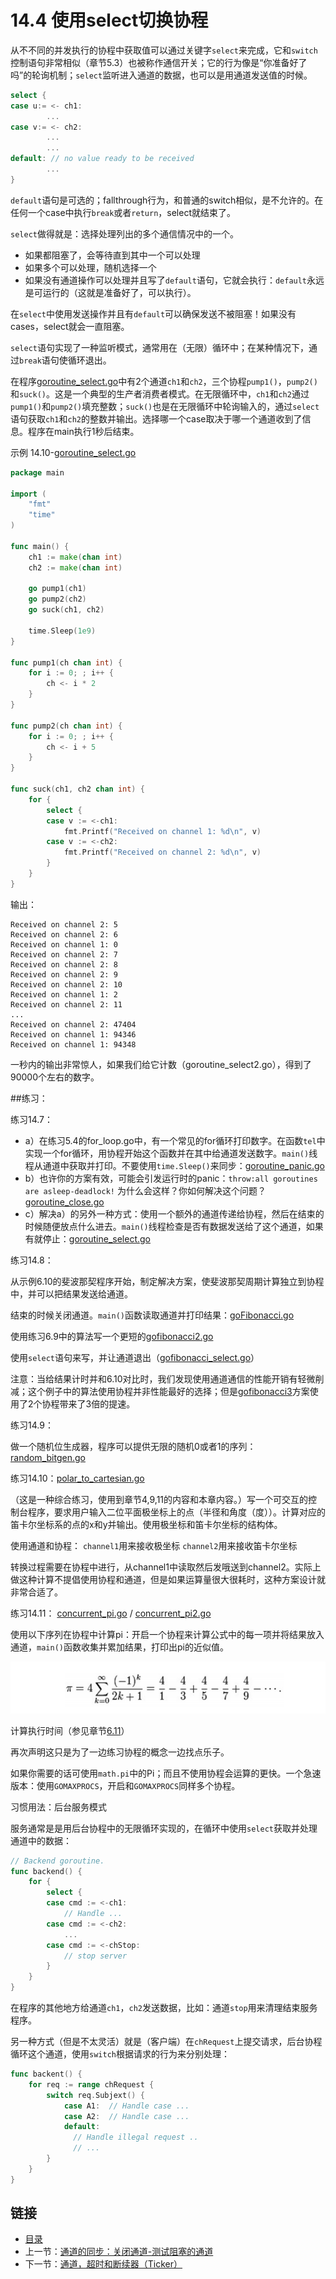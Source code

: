 # 14.4 使用select切换协程

从不不同的并发执行的协程中获取值可以通过关键字`select`来完成，它和`switch`控制语句非常相似（章节5.3）也被称作通信开关；它的行为像是“你准备好了吗”的轮询机制；`select`监听进入通道的数据，也可以是用通道发送值的时候。
```go
select {
case u:= <- ch1:
        ...
case v:= <- ch2:
        ...
        ...
default: // no value ready to be received
        ...
}
```
`default`语句是可选的；fallthrough行为，和普通的switch相似，是不允许的。在任何一个case中执行`break`或者`return`，select就结束了。

`select`做得就是：选择处理列出的多个通信情况中的一个。
* 如果都阻塞了，会等待直到其中一个可以处理
* 如果多个可以处理，随机选择一个
* 如果没有通道操作可以处理并且写了`default`语句，它就会执行：`default`永远是可运行的（这就是准备好了，可以执行）。

在`select`中使用发送操作并且有`default`可以确保发送不被阻塞！如果没有cases，select就会一直阻塞。

`select`语句实现了一种监听模式，通常用在（无限）循环中；在某种情况下，通过`break`语句使循环退出。

在程序[goroutine_select.go](examples/chapter_14/goroutine_select.go)中有2个通道`ch1`和`ch2`，三个协程`pump1()`，`pump2()`和`suck()`。这是一个典型的生产者消费者模式。在无限循环中，`ch1`和`ch2`通过`pump1()`和`pump2()`填充整数；`suck()`也是在无限循环中轮询输入的，通过`select`语句获取`ch1`和`ch2`的整数并输出。选择哪一个case取决于哪一个通道收到了信息。程序在main执行1秒后结束。

示例 14.10-[goroutine_select.go](examples/chapter_14/goroutine_select.go)
```go
package main

import (
	"fmt"
	"time"
)

func main() {
	ch1 := make(chan int)
	ch2 := make(chan int)

	go pump1(ch1)
	go pump2(ch2)
	go suck(ch1, ch2)

	time.Sleep(1e9)
}

func pump1(ch chan int) {
	for i := 0; ; i++ {
		ch <- i * 2
	}
}

func pump2(ch chan int) {
	for i := 0; ; i++ {
		ch <- i + 5
	}
}

func suck(ch1, ch2 chan int) {
	for {
		select {
		case v := <-ch1:
			fmt.Printf("Received on channel 1: %d\n", v)
		case v := <-ch2:
			fmt.Printf("Received on channel 2: %d\n", v)
		}
	}
}
```
输出：
```
Received on channel 2: 5
Received on channel 2: 6
Received on channel 1: 0
Received on channel 2: 7
Received on channel 2: 8
Received on channel 2: 9
Received on channel 2: 10
Received on channel 1: 2
Received on channel 2: 11
...
Received on channel 2: 47404
Received on channel 1: 94346
Received on channel 1: 94348
```
一秒内的输出非常惊人，如果我们给它计数（goroutine_select2.go），得到了90000个左右的数字。

##练习：

练习14.7：
*	a）在练习5.4的for_loop.go中，有一个常见的for循环打印数字。在函数`tel`中实现一个for循环，用协程开始这个函数并在其中给通道发送数字。`main()`线程从通道中获取并打印。不要使用`time.Sleep()`来同步：[goroutine_panic.go](exercises/chapter_14/goroutine_panic.go)
*	b）也许你的方案有效，可能会引发运行时的panic：`throw:all goroutines are asleep-deadlock!` 为什么会这样？你如何解决这个问题？[goroutine_close.go](exercises/chapter_14/goroutine_close.go)
*	c）解决a）的另外一种方式：使用一个额外的通道传递给协程，然后在结束的时候随便放点什么进去。`main()`线程检查是否有数据发送给了这个通道，如果有就停止：[goroutine_select.go](exercises/chapter_14/goroutine_select.go)


练习14.8：

从示例6.10的斐波那契程序开始，制定解决方案，使斐波那契周期计算独立到协程中，并可以把结果发送给通道。

结束的时候关闭通道。`main()`函数读取通道并打印结果：[goFibonacci.go](exercises/chapter_14/gofibonacci.go)

使用练习6.9中的算法写一个更短的[gofibonacci2.go](exercises/chapter_14/gofibonacci2.go)

使用`select`语句来写，并让通道退出（[gofibonacci_select.go](exercises/chapter_14/gofibonacci_select.go)）

注意：当给结果计时并和6.10对比时，我们发现使用通道通信的性能开销有轻微削减；这个例子中的算法使用协程并非性能最好的选择；但是[gofibonacci3](exercises/chapter_14/gofibonacci3.go)方案使用了2个协程带来了3倍的提速。


练习14.9：

做一个随机位生成器，程序可以提供无限的随机0或者1的序列：[random_bitgen.go](exercises/chapter_14/random_bitgen.go)


练习14.10：[polar_to_cartesian.go](exercises/chapter_14/polar_to_cartesian.go)

（这是一种综合练习，使用到章节4,9,11的内容和本章内容。）写一个可交互的控制台程序，要求用户输入二位平面极坐标上的点（半径和角度（度））。计算对应的笛卡尔坐标系的点的x和y并输出。使用极坐标和笛卡尔坐标的结构体。

使用通道和协程：
		`channel1`用来接收极坐标
		`channel2`用来接收笛卡尔坐标

转换过程需要在协程中进行，从channel1中读取然后发哦送到channel2。实际上做这种计算不提倡使用协程和通道，但是如果运算量很大很耗时，这种方案设计就非常合适了。


练习14.11： [concurrent_pi.go](exercises/chapter_14/concurrent_pi.go) / [concurrent_pi2.go](exercises/chapter_14/concurrent_pi2.go)

使用以下序列在协程中计算pi：开启一个协程来计算公式中的每一项并将结果放入通道，`main()`函数收集并累加结果，打印出pi的近似值。

![](../images/14.4_piseries.png?raw=true)

计算执行时间（参见章节[6.11](6.11.md)）

再次声明这只是为了一边练习协程的概念一边找点乐子。

如果你需要的话可使用`math.pi`中的Pi；而且不使用协程会运算的更快。一个急速版本：使用`GOMAXPROCS`，开启和`GOMAXPROCS`同样多个协程。

习惯用法：后台服务模式

服务通常是是用后台协程中的无限循环实现的，在循环中使用`select`获取并处理通道中的数据：
```go
// Backend goroutine.
func backend() {
	for {
		select {
		case cmd := <-ch1:
			// Handle ...
		case cmd := <-ch2:
			...
		case cmd := <-chStop:
			// stop server
		}
	}
}
```
在程序的其他地方给通道`ch1`，`ch2`发送数据，比如：通道`stop`用来清理结束服务程序。

另一种方式（但是不太灵活）就是（客户端）在`chRequest`上提交请求，后台协程循环这个通道，使用`switch`根据请求的行为来分别处理：
```go
func backent() {
	for req := range chRequest {
		switch req.Subjext() {
			case A1:  // Handle case ...
			case A2:  // Handle case ...
			default:
			  // Handle illegal request ..
			  // ...
		}
	}
}
```

## 链接

- [目录](directory.md)
- 上一节：[通道的同步：关闭通道-测试阻塞的通道](14.3.md)
- 下一节：[通道，超时和断续器（Ticker）](14.5.md)
